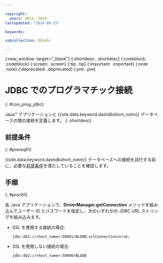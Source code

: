 ```yaml
---

copyright:
  years: 2014, 2019
lastupdated: "2018-09-25"

keywords:

subcollection: Db2whc

---
```


<!-- Attribute definitions --> 
{:new_window: target="_blank"}
{:shortdesc: .shortdesc}
{:codeblock: .codeblock}
{:screen: .screen}
{:tip: .tip}
{:important: .important}
{:note: .note}
{:deprecated: .deprecated}
{:pre: .pre}

# JDBC でのプログラマチック接続
{: #con_prog_jdbc}

Java™ アプリケーションと {{site.data.keyword.dashdbshort_notm}} データベースの間の接続を定義します。
{: shortdesc}

## 前提条件
{: #prereq61}

{{site.data.keyword.dashdbshort_notm}} データベースへの接続を試行する前に、必要な[前提条件](/docs/services/Db2whc/connecting/connecting.html#prereqs)を満たしていることを確認します。

<!-- Before you can connect to your database, you must perform the following steps:

- [Verify prerequisites](prereqs.html), including installing driver packages, configuring your local environment, and downloading SSL certificates (if needed)
- Collect [connection information](credentials.html), including database details such as host name and port numbers, and connection credentials such as user ID and password -->

## 手順
{: #proc61}

各 Java アプリケーションで、**DriverManager.getConnection** メソッドを組み込んでユーザー ID とパスワードを指定し、次のいずれかの JDBC URL ストリングを組み込みます。

- SSL を使用する接続の場合:

  `jdbc:db2://<host_name>:50001/BLUDB:sslConnection=true;`

- SSL を使用しない接続の場合:

  `jdbc:db2://<host_name>:50000/BLUDB`


